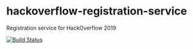 # hackoverflow-registration-service

Registration service for HackOverflow 2019

[![Build Status](https://dev.azure.com/prastutimp/Business%20Requirements/_apis/build/status/Business%20Requirements-CI?branchName=master)](https://dev.azure.com/prastutimp/Business%20Requirements/_build/latest?definitionId=1&branchName=master)
